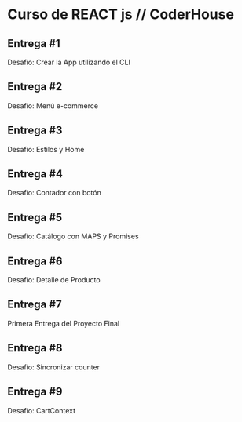 # Curso de REACT js // CoderHouse

## Entrega #1

Desafío: Crear la App utilizando el CLI

## Entrega #2

Desafío: Menú e-commerce

## Entrega #3

Desafío: Estilos y Home

## Entrega #4

Desafío: Contador con botón

## Entrega #5

Desafío: Catálogo con MAPS y Promises

## Entrega #6

Desafío: Detalle de Producto

## Entrega #7

Primera Entrega del Proyecto Final

## Entrega #8

Desafío: Sincronizar counter

## Entrega #9

Desafío: CartContext

